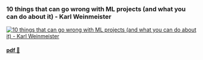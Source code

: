 ### 10 things that can go wrong with ML projects (and what you can do about it) - Karl Weinmeister

[![10 things that can go wrong with ML projects (and what you can do about it) - Karl Weinmeister](https://img.youtube.com/vi/iy8v9Mg5KVA/0.jpg)](https://www.youtube.com/watch?v=iy8v9Mg5KVA)

#### [pdf 💾](/34-2020-NOV-26/10%20Things%20That%20Can%20Go%20Wrong%20with%20ML%20Projects%20%40%20%5BHacking%20Machine%20Learning%5D.pdf)